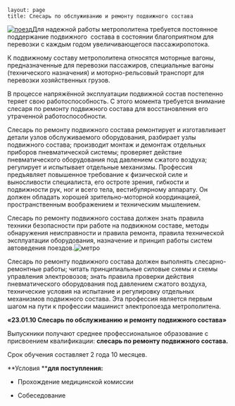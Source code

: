 ```
layout: page
title: Слесарь по обслуживанию и ремонту подвижного состава
```

[![поезд](http://www.cm-spb.ru/cms/wp-content/uploads/2013/10/поезд-197x300.png)](http://www.cm-spb.ru/cms/wp-content/uploads/2013/10/поезд.png)Для надежной работы метрополитена требуется постоянное поддержание подвижного  состава в состоянии благоприятном для перевозки с каждым годом увеличивающегося пассажиропотока.

К подвижному составу метрополитена относятся моторные вагоны, предназначенные для перевозки пассажиров, специальные вагоны (технического назначения) и моторно-рельсовый транспорт для перевозки хозяйственных грузов.

В процессе напряжённой эксплуатации подвижной состав постепенно теряет свою работоспособность. С этого момента требуется внимание слесаря по ремонту подвижного состава для восстановления его утраченной работоспособности.

Слесарь по ремонту подвижного состава ремонтирует и изготавливает детали узлов обслуживаемого оборудования, разбирает узлы подвижного состава; производит монтаж и демонтаж отдельных приборов пневматической системы; проверяет действие пневматического оборудования под давлением сжатого воздуха; регулирует и испытывает отдельные механизмы. Профессия предъявляет повышенное требование к физической силе и выносливости специалиста, его остроте зрения, гибкости и подвижности рук, ног и всего тела, вестибулярному аппарату. Он должен обладать хорошей зрительно-моторной координацией, пространственным воображением и техническим мышлением.

Слесарь по ремонту подвижного состава должен знать правила техники безопасности при работе на подвижном составе, методы обнаружения неисправности и правила ремонта, правила технической эксплуатации оборудования, назначение и принцип работы систем автоведения поездов.![метро](http://www.cm-spb.ru/cms/wp-content/uploads/2013/10/метро-300x174.jpg)

Слесарь по ремонту подвижного состава должен выполнять слесарно-ремонтные работы; читать принципиальные силовые схемы и схемы управления электровозов; знать правила проверки действия пневматического оборудования под давлением сжатого воздуха, технические условия на испытание и регулировку отдельных механизмов подвижного состава. Эта профессия является первым шагом на пути к профессии машинист электропоезда метрополитена.

**«23.01.10 Слесарь по обслуживанию и ремонту подвижного состава»**

Выпускники получают среднее профессиональное образование с присвоением квалификации: **слесарь по ремонту подвижного состава.**

Срок обучения составляет 2 года 10 месяцев.

**Условия ****для поступления:**

-	Прохождение медицинской комиссии 

-	Собеседование
